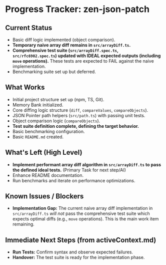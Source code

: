 # Progress Tracker: zen-json-patch

## Current Status
- Basic diff logic implemented (object comparison).
- **Temporary naive array diff remains in `src/arrayDiff.ts`.**
- **Comprehensive test suite (`src/arrayDiff.spec.ts`, `src/rfc6902.spec.ts`) updated with IDEAL expected outputs (including `move` operations).** These tests are expected to FAIL against the naive implementation.
- Benchmarking suite set up but deferred.

## What Works
- Initial project structure set up (npm, TS, Git).
- Memory Bank initialized.
- Core diffing logic structure (`diff`, `compareValues`, `compareObjects`).
- JSON Pointer path helpers (`src/path.ts`) with passing unit tests.
- Object comparison logic (`compareObjects`).
- **Test suite definition complete, defining the target behavior.**
- Basic benchmarking configuration.
- Basic `README.md` created.

## What's Left (High Level)
- **Implement performant array diff algorithm in `src/arrayDiff.ts` to pass the defined ideal tests.** (Primary Task for next step/AI)
- Enhance README documentation.
- Run benchmarks and iterate on performance optimizations.

## Known Issues / Blockers
- **Implementation Gap:** The current naive array diff implementation in `src/arrayDiff.ts` *will not* pass the comprehensive test suite which expects optimal diffs (e.g., `move` operations). This is the main work item remaining.

## Immediate Next Steps (from activeContext.md)
- **Run Tests:** Confirm syntax and observe expected failures.
- **Handover:** The test suite is ready for the implementation phase.
